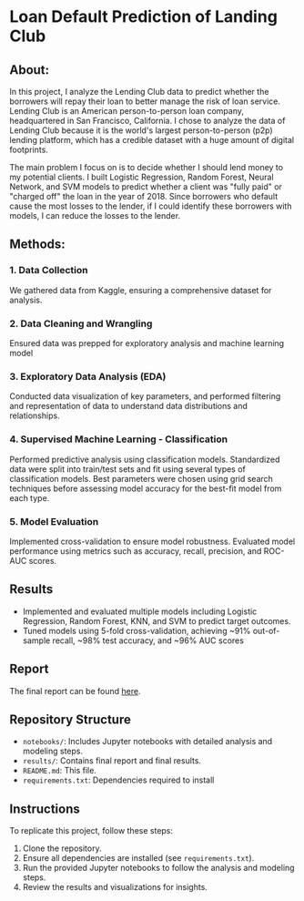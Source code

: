 # Loan Default Prediction of Landing Club

## About:
In this project, I analyze the Lending Club data to predict whether the borrowers will repay their loan to better manage the risk of loan service. Lending Club is an American person-to-person loan company, headquartered in San Francisco, California. I chose to analyze the data of Lending Club because it is the world's largest person-to-person (p2p) lending platform, which has a credible dataset with a huge amount of digital footprints.

The main problem I focus on is to decide whether I should lend money to my potential clients. I built Logistic Regression, Random Forest, Neural Network, and SVM models to predict whether a client was "fully paid" or "charged off" the loan in the year of 2018. Since borrowers who default cause the most losses to the lender, if I could identify these borrowers with models, I can reduce the losses to the lender.

## Methods:
### 1. Data Collection
We gathered data from Kaggle, ensuring a comprehensive dataset for analysis.

### 2. Data Cleaning and Wrangling
Ensured data was prepped for exploratory analysis and machine learning model

### 3. Exploratory Data Analysis (EDA)
Conducted data visualization of key parameters, and performed filtering and representation of data to understand data distributions and relationships.

### 4. Supervised Machine Learning - Classification
Performed predictive analysis using classification models. Standardized data were split into train/test sets and fit using several types of classification models. Best parameters were chosen using grid search techniques before assessing model accuracy for the best-fit model from each type.

### 5. Model Evaluation
Implemented cross-validation to ensure model robustness. Evaluated model performance using metrics such as accuracy, recall, precision, and ROC-AUC scores.

## Results
- Implemented and evaluated multiple models including Logistic Regression, Random Forest, KNN, and SVM to predict target outcomes.
- Tuned models using 5-fold cross-validation, achieving ~91% out-of-sample recall, ~98% test accuracy, and ~96% AUC scores


## Report
The final report can be found [here](https://github.com/joeywwwu/Loan-Default-Prediction-of-Landing-Club/blob/main/results/Final%20Report.pdf).

## Repository Structure
- `notebooks/`: Includes Jupyter notebooks with detailed analysis and modeling steps.
- `results/`: Contains final report and final results.
- `README.md`: This file.
- `requirements.txt`: Dependencies required to install

## Instructions
To replicate this project, follow these steps:
1. Clone the repository.
2. Ensure all dependencies are installed (see `requirements.txt`).
3. Run the provided Jupyter notebooks to follow the analysis and modeling steps.
4. Review the results and visualizations for insights.


